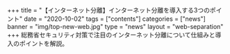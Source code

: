 +++
title = "【インターネット分離】インターネット分離を導入する3つのポイント"
date = "2020-10-02"
tags = ["contents"]
categories = ["news"]
banner = "img/top-new-web.jpg"
type = "news"
layout = "web-separation"
+++
総務省セキュリティ対策で注目のインターネット分離について仕組みと導入のポイントを解説。